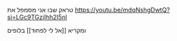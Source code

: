 טראק שבו אני מסמפל את
https://youtu.be/mdqNshgDwtQ?si=LGc9TGziIhh2I5nl

ומקריא 
[[אל לי לפחוד]] בלופים